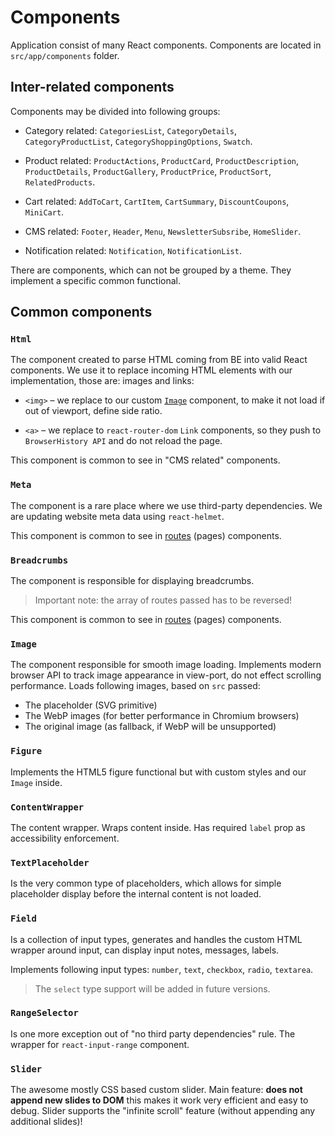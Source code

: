 # Components

Application consist of many React components. Components are located in `src/app/components` folder.

## Inter-related components

Components may be divided into following groups:

- Category related: `CategoriesList`, `CategoryDetails`, `CategoryProductList`, `CategoryShoppingOptions`, `Swatch`.

- Product related: `ProductActions`, `ProductCard`, `ProductDescription`, `ProductDetails`, `ProductGallery`, `ProductPrice`, `ProductSort`, `RelatedProducts`.

- Cart related: `AddToCart`, `CartItem`, `CartSummary`, `DiscountCoupons`, 
`MiniCart`.

- CMS related: `Footer`, `Header`, `Menu`, `NewsletterSubsribe`, `HomeSlider`.

- Notification related: `Notification`, `NotificationList`.

There are components, which can not be grouped by a theme. They implement a specific common functional.

## Common components

### `Html`

The component created to parse HTML coming from BE into valid React components. We use it to replace incoming HTML elements with our implementation, those are: images and links:

- `<img>` – we replace to our custom [`Image`](#Image) component, to make it not load if out of viewport, define side ratio.

- `<a>` – we replace to `react-router-dom` `Link` components, so they push to `BrowserHistory API` and do not reload the page.

This component is common to see in "CMS related" components.

### `Meta`

The component is a rare place where we use third-party dependencies. We are updating website meta data using `react-helmet`. 

This component is common to see in [routes](/theme/10-Architecture.md) (pages) components.

### `Breadcrumbs`

The component is responsible for displaying breadcrumbs. 

> Important note: the array of routes passed has to be reversed!

This component is common to see in [routes](/theme/10-Architecture.md) (pages) components.

### `Image`

The component responsible for smooth image loading. Implements modern browser API to track image appearance in view-port, do not effect scrolling performance. Loads following images, based on `src` passed:

- The placeholder (SVG primitive)
- The WebP images (for better performance in Chromium browsers)
- The original image (as fallback, if WebP will be unsupported)

### `Figure`

Implements the HTML5 figure functional but with custom styles and our `Image` inside.

### `ContentWrapper`

The content wrapper. Wraps content inside. Has required `label` prop as accessibility enforcement.

### `TextPlaceholder`

Is the very common type of placeholders, which allows for simple placeholder display before the internal content is not loaded.

### `Field`

Is a collection of input types, generates and handles the custom HTML wrapper around input, can display input notes, messages, labels.

Implements following input types: `number`, `text`, `checkbox`, `radio`, `textarea`.

> The `select` type support will be added in future versions.

### `RangeSelector`

Is one more exception out of "no third party dependencies" rule. The wrapper for `react-input-range` component.

### `Slider`

The awesome mostly CSS based custom slider. Main feature: **does not append new slides to DOM** this makes it work very efficient and easy to debug. Slider supports the "infinite scroll" feature (without appending any additional slides)!
